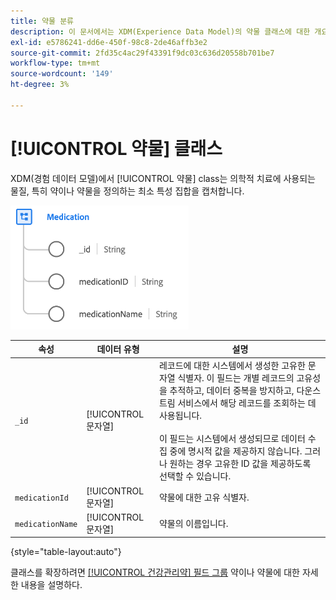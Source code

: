 ```yaml
---
title: 약물 분류
description: 이 문서에서는 XDM(Experience Data Model)의 약물 클래스에 대한 개요를 제공합니다.
exl-id: e5786241-dd6e-450f-98c8-2de46affb3e2
source-git-commit: 2fd35c4ac29f43391f9dc03c636d20558b701be7
workflow-type: tm+mt
source-wordcount: '149'
ht-degree: 3%

---
```


# [!UICONTROL 약물] 클래스

XDM(경험 데이터 모델)에서 [!UICONTROL 약물] class는 의학적 치료에 사용되는 물질, 특히 약이나 약물을 정의하는 최소 특성 집합을 캡처합니다.

![클래스 구조](../images/classes/medication.png)

| 속성 | 데이터 유형 | 설명 |
| --- | --- | --- |
| `_id` | [!UICONTROL 문자열] | 레코드에 대한 시스템에서 생성한 고유한 문자열 식별자. 이 필드는 개별 레코드의 고유성을 추적하고, 데이터 중복을 방지하고, 다운스트림 서비스에서 해당 레코드를 조회하는 데 사용됩니다.<br><br>이 필드는 시스템에서 생성되므로 데이터 수집 중에 명시적 값을 제공하지 않습니다. 그러나 원하는 경우 고유한 ID 값을 제공하도록 선택할 수 있습니다. |
| `medicationId` | [!UICONTROL 문자열] | 약물에 대한 고유 식별자. |
| `medicationName` | [!UICONTROL 문자열] | 약물의 이름입니다. |

{style="table-layout:auto"}

클래스를 확장하려면 [[!UICONTROL 건강관리약] 필드 그룹](../field-groups/medication/healthcare-medication.md) 약이나 약물에 대한 자세한 내용을 설명하다.
